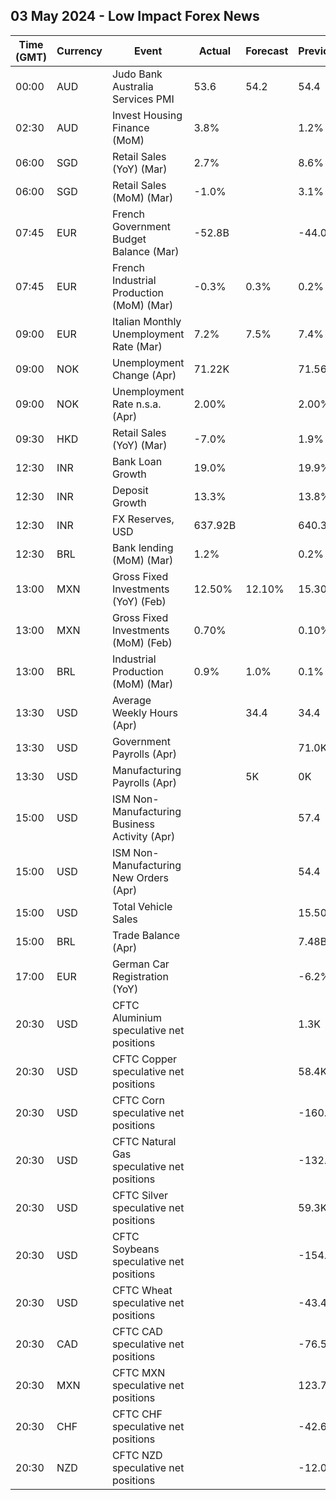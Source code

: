 ## 03 May 2024 - Low Impact Forex News

| Time (GMT) | Currency | Event | Actual | Forecast | Previous |
|------|----------|-------|--------|----------|----------|
| 00:00 | AUD | Judo Bank Australia Services PMI | 53.6 | 54.2 | 54.4 |
| 02:30 | AUD | Invest Housing Finance (MoM) | 3.8% |  | 1.2% |
| 06:00 | SGD | Retail Sales (YoY) (Mar) | 2.7% |  | 8.6% |
| 06:00 | SGD | Retail Sales (MoM) (Mar) | -1.0% |  | 3.1% |
| 07:45 | EUR | French Government Budget Balance (Mar) | -52.8B |  | -44.0B |
| 07:45 | EUR | French Industrial Production (MoM) (Mar) | -0.3% | 0.3% | 0.2% |
| 09:00 | EUR | Italian Monthly Unemployment Rate (Mar) | 7.2% | 7.5% | 7.4% |
| 09:00 | NOK | Unemployment Change (Apr) | 71.22K |  | 71.56K |
| 09:00 | NOK | Unemployment Rate n.s.a. (Apr) | 2.00% |  | 2.00% |
| 09:30 | HKD | Retail Sales (YoY) (Mar) | -7.0% |  | 1.9% |
| 12:30 | INR | Bank Loan Growth | 19.0% |  | 19.9% |
| 12:30 | INR | Deposit Growth | 13.3% |  | 13.8% |
| 12:30 | INR | FX Reserves, USD | 637.92B |  | 640.33B |
| 12:30 | BRL | Bank lending (MoM) (Mar) | 1.2% |  | 0.2% |
| 13:00 | MXN | Gross Fixed Investments (YoY) (Feb) | 12.50% | 12.10% | 15.30% |
| 13:00 | MXN | Gross Fixed Investments (MoM) (Feb) | 0.70% |  | 0.10% |
| 13:00 | BRL | Industrial Production (MoM) (Mar) | 0.9% | 1.0% | 0.1% |
| 13:30 | USD | Average Weekly Hours (Apr) |  | 34.4 | 34.4 |
| 13:30 | USD | Government Payrolls (Apr) |  |  | 71.0K |
| 13:30 | USD | Manufacturing Payrolls (Apr) |  | 5K | 0K |
| 15:00 | USD | ISM Non-Manufacturing Business Activity (Apr) |  |  | 57.4 |
| 15:00 | USD | ISM Non-Manufacturing New Orders (Apr) |  |  | 54.4 |
| 15:00 | USD | Total Vehicle Sales |  |  | 15.50M |
| 15:00 | BRL | Trade Balance (Apr) |  |  | 7.48B |
| 17:00 | EUR | German Car Registration (YoY) |  |  | -6.2% |
| 20:30 | USD | CFTC Aluminium speculative net positions |  |  | 1.3K |
| 20:30 | USD | CFTC Copper speculative net positions |  |  | 58.4K |
| 20:30 | USD | CFTC Corn speculative net positions |  |  | -160.2K |
| 20:30 | USD | CFTC Natural Gas speculative net positions |  |  | -132.5K |
| 20:30 | USD | CFTC Silver speculative net positions |  |  | 59.3K |
| 20:30 | USD | CFTC Soybeans speculative net positions |  |  | -154.6K |
| 20:30 | USD | CFTC Wheat speculative net positions |  |  | -43.4K |
| 20:30 | CAD | CFTC CAD speculative net positions |  |  | -76.5K |
| 20:30 | MXN | CFTC MXN speculative net positions |  |  | 123.7K |
| 20:30 | CHF | CFTC CHF speculative net positions |  |  | -42.6K |
| 20:30 | NZD | CFTC NZD speculative net positions |  |  | -12.0K |
